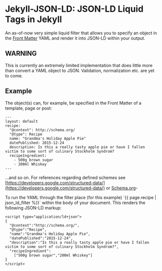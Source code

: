 # Jekyll-JSON-LD: JSON-LD Liquid Tags in Jekyll

An as-of-now very simple liquid filter that allows you to specify an object in the [Front Matter](http://jekyllrb.com/docs/frontmatter/) YAML and render it into JSON-LD within your output.

## WARNING

This is currently an extremely limited implementation that does little more than convert a YAML object to JSON. Validation, normalization etc. are yet to come.

## Example

The object(s) can, for example, be specified in the Front Matter of a template, page or post:
```
---
layout: default
recipe:
  "@context": http://schema.org/
  "@type": Recipe
  name: "Grandma's Holiday Apple Pie"
  datePublished: 2015-12-24
  description: Is this a really tasty apple pie or have I fallen victim to some sort of culinary Stockholm Syndrom?
  recipeIngredient:
    - 500g brown sugar
    - 200ml Whiskey
---
```
...and so on. For references regarding defined schemes see [https://developers.google.com/structured-data/](https://developers.google.com/structured-data/) or [Schema.org](http://schema.org/docs/schemas.html)-

To run the YAML through the filter place (for this example) ´{{ page.recipe | json_ld_filter %}}` within the body of your document. This renders the following JSON-LD markup:

```
<script type="application/ld+json">
{
  "@context":"http://schema.org/",
  "@type":"Recipe",
  "name":"Grandma's Holiday Apple Pie",
  "datePublished":"2015-12-24",
  "description":"Is this a really tasty apple pie or have I fallen victim to some sort of culinary Stockholm Syndrom?",
  "recipeIngredient":
    ["500g brown sugar","200ml Whiskey"]
}
</script>
```
